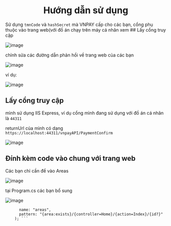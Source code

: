 <h1 align="center">
Hướng dẫn sử dụng
</h1>

Sử dụng ```tmnCode``` và ```hashSecret``` mà VNPAY cấp cho các bạn, cổng phụ thuộc vào trang web(với đồ án chạy trên máy cá nhân xem ## Lấy cổng truy cập

![image](https://github.com/kourain/VNPAYAPI/assets/85356599/12ddf7d9-4928-42d7-a007-bd3bfda80287)

chỉnh sửa các đường dẫn phản hồi về trang web của các bạn

![image](https://github.com/kourain/VNPAYAPI/assets/85356599/8c9bde8f-4a21-48dc-87db-b1d2b8a94046)

ví dụ:

![image](https://github.com/kourain/VNPAYAPI/assets/85356599/fccf22b1-15fb-4d00-a12f-ac7ae1e1a930)

## Lấy cổng truy cập

mình sử dụng IIS Express, ví dụ cổng mình đang sử dụng với đồ án cá nhân là ``44311``

returnUrl của mình có dạng ```https://localhost:44311/vnpayAPI/PaymentConfirm```

![image](https://github.com/kourain/VNPAYAPI/assets/85356599/e9e8d69a-c892-4429-b686-1cec0b884c89)

## Đính kèm code vào chung với trang web

Các bạn chỉ cần để vào Areas

![image](https://github.com/kourain/VNPAYAPI/assets/85356599/fa95393e-a0d0-4933-b239-5c535525a4a9)

tại Program.cs các bạn bổ sung

![image](https://github.com/kourain/VNPAYAPI/assets/85356599/10a0447f-1280-4388-82d0-2f1809018e84)

``` app.MapControllerRoute(
      name: "areas",
      pattern: "{area:exists}/{controller=Home}/{action=Index}/{id?}"
    ); ```
